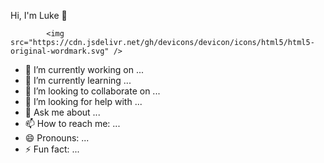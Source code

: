Hi, I'm Luke 👋

<p>
          
            <img src="https://cdn.jsdelivr.net/gh/devicons/devicon/icons/html5/html5-original-wordmark.svg" />
          
  </p>
          
- 🔭 I’m currently working on ...
- 🌱 I’m currently learning ...
- 👯 I’m looking to collaborate on ...
- 🤔 I’m looking for help with ...
- 💬 Ask me about ...
- 📫 How to reach me: ...
- 😄 Pronouns: ...
- ⚡ Fun fact: ...

